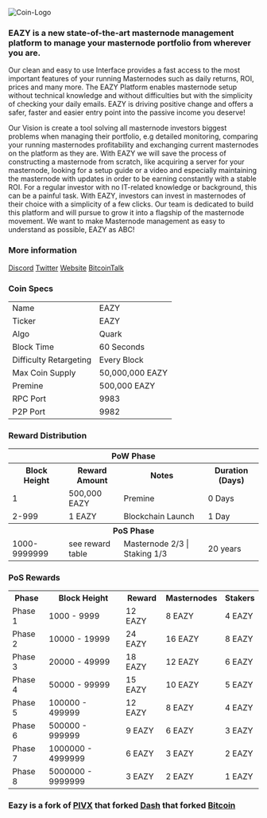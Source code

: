 ![Coin-Logo](https://i.imgur.com/sfV3x2E.png)

### EAZY is a new state-of-the-art masternode management platform to manage your masternode portfolio from wherever you are. ###

Our clean and easy to use Interface provides a fast access to the most important features of your running Masternodes such as daily returns, ROI, prices and many more.
The EAZY Platform enables masternode setup without technical knowledge and without difficulties but with the simplicity of checking your daily emails.
EAZY is driving positive change and offers a safer, faster and easier entry point into the passive income you deserve!

Our Vision is create a tool solving all masternode investors biggest problems when managing their portfolio, e.g detailed monitoring, comparing your running masternodes profitability and exchanging current masternodes on the platform as they are. With EAZY we will save the process of constructing a masternode from scratch, like acquiring a server for your masternode, looking for a setup guide or a video and especially maintaining the masternode with updates in order to be earning constantly with a stable ROI. For a regular investor with no IT-related knowledge or background, this can be a painful task. With EAZY, investors can invest in masternodes of their choice with a simplicity of a few clicks. Our team is dedicated to build this platform and will pursue to grow it into a flagship of the masternode movement. We want to make Masternode management as easy to understand as possible, EAZY as ABC!


### More information

[Discord](https://discord.gg/V2gKBhw) 
[Twitter](https://www.twitter.com/eazynode) 
[Website](https://www.eazy.online) 
[BitcoinTalk](https://bitcointalk.org/index.php?topic)


### Coin Specs
<table>
<tr><td>Name</td><td>EAZY</td></tr>
<tr><td>Ticker</td><td>EAZY</td></tr>    
<tr><td>Algo</td><td>Quark</td></tr>
<tr><td>Block Time</td><td>60 Seconds</td></tr>
<tr><td>Difficulty Retargeting</td><td>Every Block</td></tr>
<tr><td>Max Coin Supply</td><td>50,000,000 EAZY</td></tr>
<tr><td>Premine</td><td>500,000 EAZY</td></tr>
<tr><td>RPC Port</td><td>9983</td></tr>
<tr><td>P2P Port</td><td>9982</td></tr>
</table>


### Reward Distribution

<table>
<th colspan=4>PoW Phase</th>
<tr><th>Block Height</th><th>Reward Amount</th><th>Notes</th><th>Duration (Days)</th></tr>
<tr><td>1</td><td>500,000 EAZY</td><td>Premine</td><td>0 Days</td></tr>
<tr><td>2-999</td><td>1 EAZY</td><td>Blockchain Launch</td><td>1 Day</td></tr>    
<tr><th colspan=4>PoS Phase</th></tr>
<tr><td>1000-9999999</td><td>see reward table</td><td>Masternode 2/3 | Staking 1/3</td><td>20 years</td></tr>
</table>

### PoS Rewards 

<table>
<th>Phase</th><th>Block Height</th><th>Reward</th><th>Masternodes</th><th>Stakers</th>
<tr><td>Phase 1</td><td>1000 -  9999</td><td>12 EAZY</td><td>8 EAZY</td><td>4 EAZY</td></tr>
<tr><td>Phase 2</td><td>10000 -  19999</td><td>24 EAZY</td><td>16 EAZY</td><td>8 EAZY</td></tr>
<tr><td>Phase 3</td><td>20000 -  49999</td><td>18 EAZY</td><td>12 EAZY</td><td>6 EAZY</td></tr>
<tr><td>Phase 4</td><td>50000 -  99999</td><td>15 EAZY</td><td>10 EAZY</td><td>5 EAZY</td></tr>
<tr><td>Phase 5</td><td>100000 -  499999</td><td>12 EAZY</td><td>8 EAZY</td><td>4 EAZY</td></tr>
<tr><td>Phase 6</td><td>500000 -  999999</td><td>9 EAZY</td><td>6 EAZY</td><td>3 EAZY</td></tr>
<tr><td>Phase 7</td><td>1000000 -  4999999</td><td>6 EAZY</td><td>3 EAZY</td><td>2 EAZY</td></tr>
<tr><td>Phase 8</td><td>5000000 -  9999999</td><td>3 EAZY</td><td>2 EAZY</td><td>1 EAZY</td>
</table>

### Eazy is a fork of [PIVX](https://github.com/PIVX-Project/PIVX) that forked [Dash](https://github.com/dashpay/dash) that forked [Bitcoin](https://github.com/bitcoin/bitcoinp)
